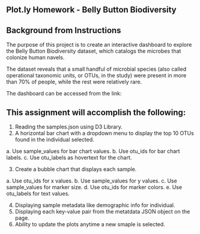## Plot.ly Homework - Belly Button Biodiversity

## Background from Instructions
The purpose of this project is to create an interactive dashboard to explore the Belly Button Biodiversity dataset, which catalogs the microbes that colonize human navels.

The dataset reveals that a small handful of microbial species (also called operational taxonomic units, or OTUs, in the study) were present in more than 70% of people, while the rest were relatively rare.

The dashboard can be accessed from the link:

## This assignment will accomplish the following:
1. Reading the samples.json using D3 Library.
2. A horizontal bar chart with a dropdown menu to display the top 10 OTUs found in the individual selected.

  a. Use sample_values for bar chart values.
  b. Use otu_ids for bar chart labels.
  c. Use otu_labels as hovertext for the chart.
  
3. Create a bubble chart that displays each sample.

  a. Use otu_ids for x values.
  b. Use sample_values for y values.
  c. Use sample_values for marker size.
  d. Use otu_ids for marker colors.
  e. Use otu_labels for text values.
  
4. Displaying sample metadata like demographic info for individual.
5. Displaying each key-value pair from the metatdata JSON object on the page.
6. Ability to update the plots anytime a new smaple is selected.

